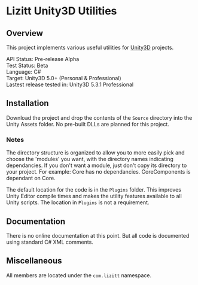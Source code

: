 # Lizitt Unity3D Utilities

## Overview

This project implements various useful utilities for [Unity3D](http://unity3d.com/unity) projects.

API Status: Pre-release Alpha  
Test Status: Beta  
Language: C#  
Target: Unity3D 5.0+ (Personal & Professional)  
Lastest release tested in: Unity3D 5.3.1 Professional

## Installation

Download the project and drop the contents of the `Source` directory into the Unity Assets folder.  No pre-built DLLs are planned for this project.

### Notes

The directory structure is organized to allow you to more easily pick and choose the 'modules' you want, with the directory names indicating dependancies.  If you don't want a module, just don't copy its directory to your project.  For example:  Core has no dependancies.  CoreComponents is dependant on Core. 

The default location for the code is in the `Plugins` folder.  This improves Unity Editor compile times and makes the utility features available to all Unity scripts.  The location in `Plugins` is not a requirement.

## Documentation

There is no online documentation at this point.  But all code is documented using standard C# XML comments.

## Miscellaneous

All members are located under the `com.lizitt` namespace.



